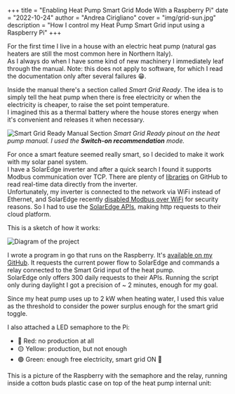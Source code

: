+++
title = "Enabling Heat Pump Smart Grid Mode With a Raspberry Pi"
date = "2022-10-24"
author = "Andrea Cirigliano"
cover = "img/grid-sun.jpg"
description = "How I control my Heat Pump Smart Grid input using a Raspberry Pi"
+++
<!-- cover = "img/sg-ready-icon.jpg" -->
<!-- coverCaption = "If your heat pump shows this label it supports Smart Grid mode." -->

For the first time I live in a house with an electric heat pump (natural gas heaters are still the most common here in Northern Italy).\
As I always do when I have some kind of new machinery I immediately leaf through the manual. Note: this does not apply to software, for which I read the documentation only after several failures 😁.


Inside the manual there's a section called *Smart Grid Ready*. The idea is to simply tell the heat pump when there is free electricity or when the electricity is cheaper, to raise the set point temperature.\
I imagined this as a thermal battery where the house stores energy when it's convenient and releases it when necessary.

![Smart Grid Ready Manual Section](/img/smart-grid-ready-manual.jpg "Smart Grid Ready Manual Section")
*Smart Grid Ready pinout on the heat pump manual. I used the **Switch-on recommendation** mode.*

For once a smart feature seemed really smart, so I decided to make it work with my solar panel system.\
I have a SolarEdge inverter and after a quick search I found it supports Modbus communication over TCP. There are plenty of [libraries](https://github.com/nmakel/solaredge_modbus) on GitHub to read real-time data directly from the inverter.\
Unfortunately, my inverter is connected to the network via WiFi instead of Ethernet, and SolarEdge recently [disabled Modbus over WiFi](https://github.com/binsentsu/home-assistant-solaredge-modbus/issues/67#issuecomment-998212321) for security reasons. So I had to use the [SolarEdge APIs](https://www.solaredge.com/sites/default/files//se_monitoring_api.pdf), making http requests to their cloud platform.

This is a sketch of how it works:

![Diagram of the project](/img/smart-grid-pi-diagram2.png "Diagram of the project")


I wrote a program in go that runs on the Raspberry. It's [available on my GitHub](https://github.com/andreaciri/smart-grid-pi). It requests the current power flow to SolarEdge and commands a relay connected to the Smart Grid input of the heat pump.\
SolarEdge only offers 300 daily requests to their APIs. Running the script only during daylight I got a precision of ~ 2 minutes, enough for my goal.


Since my heat pump uses up to 2 kW when heating water, I used this value as the threshold to consider the power surplus enough for the smart grid toggle.

I also attached a LED semaphore to the Pi:
- 🔴 Red: no production at all
- 🟡 Yellow: production, but not enough
- 🟢 Green: enough free electricity, smart grid ON 🤟

This is a picture of the Raspberry with the semaphore and the relay, running inside a cotton buds plastic case on top of the heat pump internal unit:
 